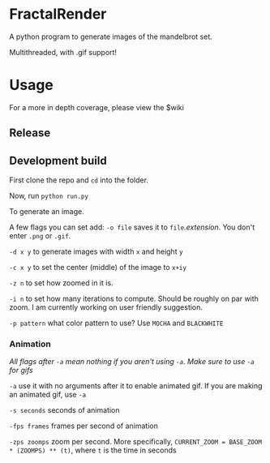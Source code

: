 # FractalRender

A python program to generate images of the mandelbrot set.

Multithreaded, with .gif support!

# Usage

For a more in depth coverage, please view the $wiki

## Release



## Development build

First clone the repo and `cd` into the folder.

Now, run `python run.py`

To generate an image.

A few flags you can set add:
`-o file` saves it to `file`*.extension*.
    You don't enter `.png` or `.gif`.

`-d x y` to generate images with width `x` and height `y`

`-c x y` to set the center (middle) of the image to `x+iy`

`-z n` to set how zoomed in it is.

`-i n` to set how many iterations to compute. Should be roughly on par with zoom. 
    I am currently working on user friendly suggestion.

`-p pattern` what color pattern to use?
    Use `MOCHA` and `BLACKWHITE`

### Animation

*All flags after `-a` mean nothing if you aren't using `-a`. Make sure to use `-a` for gifs*

`-a` use it with no arguments after it to enable animated gif.
    If you are making an animated gif, use `-a`

`-s seconds` seconds of animation

`-fps frames` frames per second of animation

`-zps zoomps` zoom per second. More specifically, `CURRENT_ZOOM = BASE_ZOOM * (ZOOMPS) ** (t)`, where `t` is the time in seconds